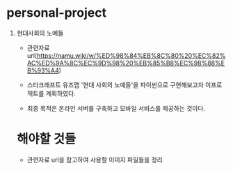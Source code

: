 # personal-project

1. 현대사회의 노예들

    - 관련자료 url(https://namu.wiki/w/%ED%98%84%EB%8C%80%20%EC%82%AC%ED%9A%8C%EC%9D%98%20%EB%85%B8%EC%98%88%EB%93%A4)
    - 스타크래프트 유즈맵 '현대 사회의 노예들'을 파이썬으로 구현해보고자
    이프로젝트를 계획하였다.

    - 최종 목적은 온라인 서버를 구축하고 모바일 서비스를 제공하는 것이다.

    # 해야할 것들

    - 관련자료 url을 참고하여 사용할 이미지 파일들을 정리 
    